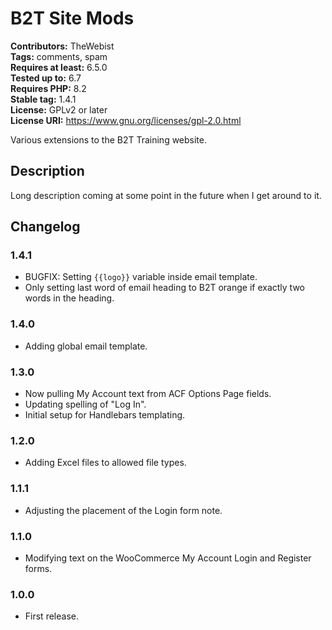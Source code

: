 # B2T Site Mods #
**Contributors:** TheWebist  
**Tags:** comments, spam  
**Requires at least:** 6.5.0  
**Tested up to:** 6.7  
**Requires PHP:** 8.2  
**Stable tag:** 1.4.1  
**License:** GPLv2 or later  
**License URI:** https://www.gnu.org/licenses/gpl-2.0.html  

Various extensions to the B2T Training website.

## Description ##

Long description coming at some point in the future when I get around to it.

## Changelog ##

### 1.4.1 ###
* BUGFIX: Setting `{{logo}}` variable inside email template.
* Only setting last word of email heading to B2T orange if exactly two words in the heading.

### 1.4.0 ###
* Adding global email template.

### 1.3.0 ###
* Now pulling My Account text from ACF Options Page fields.
* Updating spelling of "Log In".
* Initial setup for Handlebars templating.

### 1.2.0 ###
* Adding Excel files to allowed file types.

### 1.1.1 ###
* Adjusting the placement of the Login form note.

### 1.1.0 ###
* Modifying text on the WooCommerce My Account Login and Register forms.

### 1.0.0 ###
* First release.
